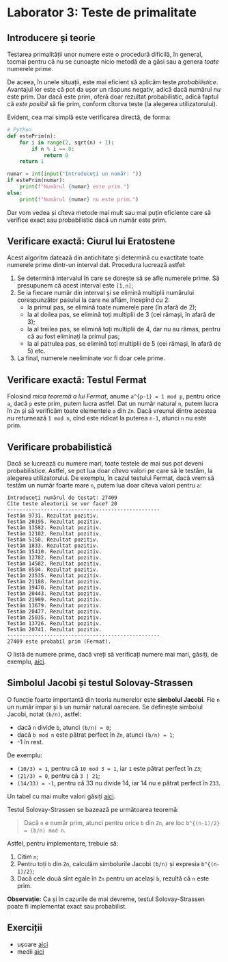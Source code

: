 # Laborator 3: Teste de primalitate

## Introducere și teorie
Testarea primalității unor numere este o procedură dificilă, în general,
tocmai pentru că nu se cunoaște nicio metodă de a găsi sau a genera
*toate* numerele prime.

De aceea, în unele situații, este mai eficient să aplicăm teste *probabilistice*.
Avantajul lor este că pot da ușor un răspuns negativ, adică dacă numărul *nu*
este prim. Dar dacă este prim, oferă doar rezultat probabilistic,
adică faptul că *este posibil* să fie prim, conform cîtorva teste
(la alegerea utilizatorului).

Evident, cea mai simplă este verificarea directă, de forma:

```python
# Python
def estePrim(n):
	for i in range(2, sqrt(n) + 1):
		if n % i == 0:
			return 0
	return 1

numar = int(input("Introduceți un număr: "))
if estePrim(numar):
	print(f"Numărul {numar} este prim.")
else:
	print(f"Numărul {numar} nu este prim.")
```

Dar vom vedea și cîteva metode mai mult sau mai puțin eficiente
care să verifice exact sau probabilistic dacă un număr este prim.

## Verificare exactă: Ciurul lui Eratostene
Acest algoritm datează din antichitate și determină cu exactitate
toate numerele prime dintr-un interval dat. Procedura lucrează astfel:

1. Se determină intervalul în care se dorește să se afle numerele prime. Să
presupunem că acest interval este `[1,n]`;
2. Se ia fiecare număr din interval și se elimină multiplii numărului
corespunzător pasului la care ne aflăm, începînd cu 2:
	- la primul pas, se elimină toate numerele pare (în afară de 2);
	- la al doilea pas, se elimină toți multiplii de 3 (cei rămași, în afară de 3);
	- la al treilea pas, se elimină toți multiplii de 4, dar nu au rămas,
	  pentru că au fost eliminați la primul pas;
	- la al patrulea pas, se elimină toți multiplii de 5 (cei rămași, în afară de 5) etc.
3. La final, numerele neeliminate vor fi doar cele prime.

## Verificare exactă: Testul Fermat
Folosind *mica teoremă a lui Fermat*, anume `a^{p-1} = 1 mod p`,
pentru orice `a`, dacă `p` este prim, putem lucra astfel. Dat un număr
natural `n`, putem lucra în `Zn` și să verificăm toate elementele `a`
din `Zn`. Dacă vreunul dintre acestea *nu* returnează `1 mod n`, cînd
este ridicat la puterea `n-1`, atunci `n` nu este prim.

## Verificare probabilistică
Dacă se lucrează cu numere mari, toate testele de mai sus pot deveni probabilistice.
Astfel, se pot lua doar *cîteva* valori pe care să le testăm, la alegerea utilizatorului.
De exemplu, în cazul testului Fermat, dacă vrem să testăm un număr foarte mare `n`, putem
lua doar cîteva valori pentru `a`:

```
Introduceți numărul de testat: 27409
Cîte teste aleatorii se vor face? 20
--------------------------------------------------
Testăm 9731. Rezultat pozitiv.
Testăm 20195. Rezultat pozitiv.
Testăm 13582. Rezultat pozitiv.
Testăm 12102. Rezultat pozitiv.
Testăm 5150. Rezultat pozitiv.
Testăm 1833. Rezultat pozitiv.
Testăm 15410. Rezultat pozitiv.
Testăm 12782. Rezultat pozitiv.
Testăm 14582. Rezultat pozitiv.
Testăm 8594. Rezultat pozitiv.
Testăm 23535. Rezultat pozitiv.
Testăm 21188. Rezultat pozitiv.
Testăm 19470. Rezultat pozitiv.
Testăm 20443. Rezultat pozitiv.
Testăm 21909. Rezultat pozitiv.
Testăm 13679. Rezultat pozitiv.
Testăm 20477. Rezultat pozitiv.
Testăm 25035. Rezultat pozitiv.
Testăm 13726. Rezultat pozitiv.
Testăm 20741. Rezultat pozitiv.
--------------------------------------------------
27409 este probabil prim (Fermat).
```

O listă de numere prime, dacă vreți să verificați numere mai mari, găsiți, de exemplu,
[aici](http://compoasso.free.fr/primelistweb/page/prime/liste_online_en.php).

## Simbolul Jacobi și testul Solovay-Strassen
O funcție foarte importantă din teoria numerelor este **simbolul Jacobi**.
Fie `n` un număr impar și `b` un număr natural oarecare. Se definește simbolul Jacobi,
notat `(b/n)`, astfel:
- dacă `n` divide `b`, atunci `(b/n) = 0`;
- dacă `b mod n` este pătrat perfect în `Zn`, atunci `(b/n) = 1`;
- -1 în rest.

De exemplu:
- `(10/3) = 1`, pentru că `10 mod 3 = 1`, iar `1` este pătrat perfect în `Z3`;
- `(21/3) = 0`, pentru că `3 | 21`;
- `(14/33) = -1`, pentru că 33 nu divide 14, iar 14 nu e pătrat perfect în `Z33`.

Un tabel cu mai multe valori găsiți [aici](https://en.wikipedia.org/wiki/Jacobi_symbol#Table_of_values).

Testul Solovay-Strassen se bazează pe următoarea teoremă:

> Dacă `n` e număr prim, atunci pentru orice `b` din `Zn`,
> are loc `b^{(n-1)/2} = (b/n) mod n`.

Astfel, pentru implementare, trebuie să:
1. Citim `n`;
2. Pentru toți `b` din `Zn`, calculăm simbolurile Jacobi `(b/n)` și expresia `b^{(n-1)/2}`;
3. Dacă cele două sînt egale în `Zn` pentru un același `b`, rezultă că `n` este prim.

**Observație:** Ca și în cazurile de mai devreme, testul Solovay-Strassen poate fi
implementat exact sau probabilist.

## Exerciții
- ușoare [aici](./usor.md)
- medii [aici](./mediu.md)